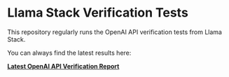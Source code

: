 # Llama Stack Verification Tests

This repository regularly runs the OpenAI API verification tests from
Llama Stack.

You can always find the latest results here:

**[Latest OpenAI API Verification Report](/openai-api-verification/latest.md)**
